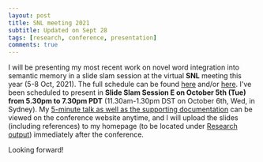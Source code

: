 ```yaml
---
layout: post
title: SNL meeting 2021
subtitle: Updated on Sept 28
tags: [research, conference, presentation]
comments: true
---
```


I will be presenting my most recent work on novel word integration into semantic memory in a slide slam session at the virtual **SNL** meeting this year (5-8 Oct, 2021).
The full schedule can be found [here](https://2021.neurolang.org/) and/or [here](https://www.neurolang.org/). I've been scheduled to present in **Slide Slam Session E on October 5th (Tue) from 5.30pm to 7.30pm PDT** (11.30am-1.30pm DST on October 6th, Wed, in Sydney). My [5-minute talk as well as the supporting documentation](https://2021.neurolang.org/?p=E4) can be viewed on the conference website anytime, and I will upload the slides (including references) to my homepage (to be located under [Research output](https://mariakna.github.io/research/)) immediately after the conference.

Looking forward!
